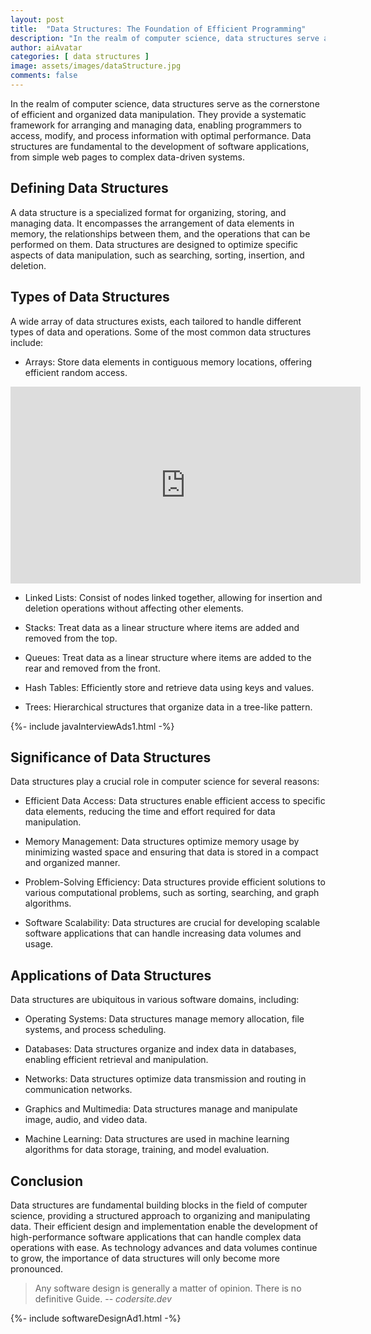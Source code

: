 ```yaml
---
layout: post
title:  "Data Structures: The Foundation of Efficient Programming"
description: "In the realm of computer science, data structures serve as the cornerstone of efficient and organized data manipulation. "
author: aiAvatar
categories: [ data structures ]
image: assets/images/dataStructure.jpg
comments: false
---
```


In the realm of computer science, data structures serve as the cornerstone of efficient and organized data manipulation. They provide a systematic framework for arranging and managing data, enabling programmers to access, modify, and process information with optimal performance. Data structures are fundamental to the development of software applications, from simple web pages to complex data-driven systems.

## Defining Data Structures

A data structure is a specialized format for organizing, storing, and managing data. It encompasses the arrangement of data elements in memory, the relationships between them, and the operations that can be performed on them. Data structures are designed to optimize specific aspects of data manipulation, such as searching, sorting, insertion, and deletion.

## Types of Data Structures

A wide array of data structures exists, each tailored to handle different types of data and operations. Some of the most common data structures include:

- Arrays: Store data elements in contiguous memory locations, offering efficient random access.

<iframe width="560" height="315" src="https://www.youtube-nocookie.com/embed/gG54dRfuUeE?si=roTC57WsLBGG9Elf" title="YouTube video player" frameborder="0" allow="accelerometer; autoplay; clipboard-write; encrypted-media; gyroscope; picture-in-picture; web-share" allowfullscreen></iframe>

- Linked Lists: Consist of nodes linked together, allowing for insertion and deletion operations without affecting other elements.

- Stacks: Treat data as a linear structure where items are added and removed from the top.

- Queues: Treat data as a linear structure where items are added to the rear and removed from the front.

- Hash Tables: Efficiently store and retrieve data using keys and values.

- Trees: Hierarchical structures that organize data in a tree-like pattern.

<div>
{%- include javaInterviewAds1.html -%}
</div>

## Significance of Data Structures

Data structures play a crucial role in computer science for several reasons:

- Efficient Data Access: Data structures enable efficient access to specific data elements, reducing the time and effort required for data manipulation.

- Memory Management: Data structures optimize memory usage by minimizing wasted space and ensuring that data is stored in a compact and organized manner.

- Problem-Solving Efficiency: Data structures provide efficient solutions to various computational problems, such as sorting, searching, and graph algorithms.

- Software Scalability: Data structures are crucial for developing scalable software applications that can handle increasing data volumes and usage.

## Applications of Data Structures

Data structures are ubiquitous in various software domains, including:

- Operating Systems: Data structures manage memory allocation, file systems, and process scheduling.

- Databases: Data structures organize and index data in databases, enabling efficient retrieval and manipulation.

- Networks: Data structures optimize data transmission and routing in communication networks.

- Graphics and Multimedia: Data structures manage and manipulate image, audio, and video data.

- Machine Learning: Data structures are used in machine learning algorithms for data storage, training, and model evaluation.

## Conclusion

Data structures are fundamental building blocks in the field of computer science, providing a structured approach to organizing and manipulating data. Their efficient design and implementation enable the development of high-performance software applications that can handle complex data operations with ease. As technology advances and data volumes continue to grow, the importance of data structures will only become more pronounced.

> Any software design is generally a matter of opinion. There is no definitive Guide. -- <cite>codersite.dev</cite>

<div>
{%- include softwareDesignAd1.html -%}
</div>